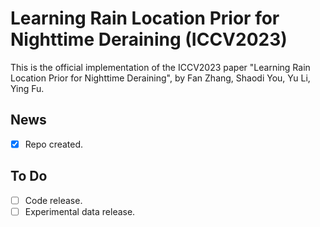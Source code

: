 # Learning Rain Location Prior for Nighttime Deraining (ICCV2023)
This is the official implementation of the ICCV2023 paper "Learning Rain Location Prior for Nighttime Deraining", by Fan Zhang, Shaodi You, Yu Li, Ying Fu.

## News
- [x] Repo created.

## To Do
- [ ] Code release.
- [ ] Experimental data release.
